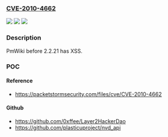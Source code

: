 ### [CVE-2010-4662](https://cve.mitre.org/cgi-bin/cvename.cgi?name=CVE-2010-4662)
![](https://img.shields.io/static/v1?label=Product&message=pmwiki&color=blue)
![](https://img.shields.io/static/v1?label=Version&message=before%202.2.21%20&color=brightgreen)
![](https://img.shields.io/static/v1?label=Vulnerability&message=Cross-Site%20Scripting&color=brightgreen)

### Description

PmWiki before 2.2.21 has XSS.

### POC

#### Reference
- https://packetstormsecurity.com/files/cve/CVE-2010-4662

#### Github
- https://github.com/0xffee/Layer2HackerDao
- https://github.com/plasticuproject/nvd_api

